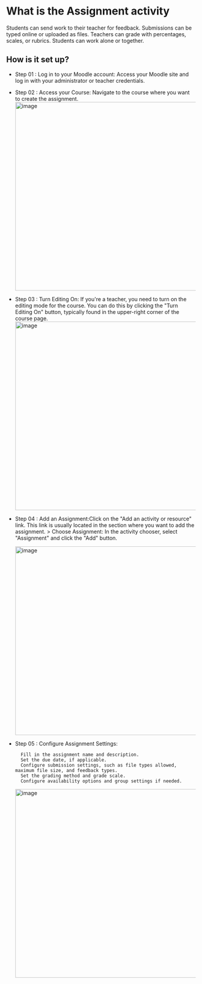 <h1>What is the Assignment activity</h1>

Students can send work to their teacher for feedback. Submissions can be typed online or uploaded as files. Teachers can grade with percentages, scales, or rubrics. Students can work alone or together.

<h2>How is it set up?</h2>

* Step 01 : Log in to your Moodle account: Access your Moodle site and log in with your administrator or teacher credentials.
* Step 02 : Access your Course: Navigate to the course where you want to create the assignment.
  <img src="https://github.com/LEARN-LK/lms/assets/143775988/70f1ebd9-8e36-4b49-a712-7e5d4184faf7" alt="image" style="max-width: 100%;width: 500px;">
* Step 03 : Turn Editing On: If you're a teacher, you need to turn on the editing mode for the course. You can do this by clicking the "Turn Editing On" button, typically found in the upper-right corner of the course page.
  <img src="https://github.com/LEARN-LK/lms/assets/143775988/7317ca44-4bbd-4d3b-9ed0-67691f4de5db" alt="image" style="max-width: 100%;width: 500px;">
* Step 04 : Add an Assignment:Click on the "Add an activity or resource" link. This link is usually located in the section where you want to add the assignment. >  Choose Assignment: In the activity chooser, select "Assignment" and click the "Add" button.
  
   <img src="https://github.com/LEARN-LK/lms/assets/143775988/9a9ad5e4-a367-465e-a5a6-b77e42777188" alt="image" style="max-width: 100%;width: 500px;">

* Step 05 : Configure Assignment Settings:
  ```
    Fill in the assignment name and description.
    Set the due date, if applicable.
    Configure submission settings, such as file types allowed, maximum file size, and feedback types.
    Set the grading method and grade scale.
    Configure availability options and group settings if needed.
  ```
  <img src="https://github.com/LEARN-LK/lms/assets/143775988/fe23f002-74b5-4745-b03d-232055d69fe7" alt="image" style="max-width: 100%;width: 500px;">
 

    

